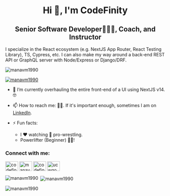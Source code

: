 <h1 align="center">Hi 👋, I'm CodeFinity</h1>
<h2 align="center">Senior Software Developer👩🏾‍💻, Coach, and Instructor</h2>
<p align="left">I specialize in the React ecosystem (e.g. NextJS App Router, React Testing Library), TS, Cypress, etc. I can also make my way around a back-end REST API or GraphQL server with Node/Express or Django/DRF.

<p align="left"> <img src="https://komarev.com/ghpvc/?username=manavm1990&label=Profile%20views&color=0e75b6&style=flat" alt="manavm1990" /> </p>

<p align="left"> <a href="https://github.com/ryo-ma/github-profile-trophy"><img src="https://github-profile-trophy.vercel.app/?username=manavm1990" alt="manavm1990" /></a> </p>

- 🌱 I’m currently overhauling the entire front-end of a UI using NextJS v14. 🤓
- 📫 How to reach me: 🤷‍♂️. If it's important enough, sometimes I am on [LinkedIn](https://www.linkedin.com/in/manavm1990/).

- ⚡ Fun facts:
  - I ❤️ watching 🤼 pro-wrestling.
  - Powerlifter (Beginner) 🏋️‍♂️!

<h3 align="left">Connect with me:</h3>
<p align="left">
<a href="https://dev.to/codefinity" target="blank"><img align="center" src="https://raw.githubusercontent.com/rahuldkjain/github-profile-readme-generator/master/src/images/icons/Social/devto.svg" alt="codefinity" height="30" width="40" /></a>
<a href="https://linkedin.com/in/manavm1990" target="blank"><img align="center" src="https://raw.githubusercontent.com/rahuldkjain/github-profile-readme-generator/master/src/images/icons/Social/linked-in-alt.svg" alt="manavm1990" height="30" width="40" /></a>
<a href="https://stackoverflow.com/users/codefinity" target="blank"><img align="center" src="https://raw.githubusercontent.com/rahuldkjain/github-profile-readme-generator/master/src/images/icons/Social/stack-overflow.svg" alt="codefinity" height="30" width="40" /></a>
<a href="https://www.youtube.com/c/ucwgoouzz4fo9azdcvfi8lwg" target="blank"><img align="center" src="https://raw.githubusercontent.com/rahuldkjain/github-profile-readme-generator/master/src/images/icons/Social/youtube.svg" alt="ucwgoouzz4fo9azdcvfi8lwg" height="30" width="40" /></a>
</p>

<p><img align="left" src="https://github-readme-stats.vercel.app/api/top-langs?username=manavm1990&show_icons=true&locale=en&layout=compact" alt="manavm1990" /></p>

<p>&nbsp;<img align="center" src="https://github-readme-stats.vercel.app/api?username=manavm1990&show_icons=true&locale=en" alt="manavm1990" /></p>

<p><img align="center" src="https://github-readme-streak-stats.herokuapp.com/?user=manavm1990&" alt="manavm1990" /></p>

